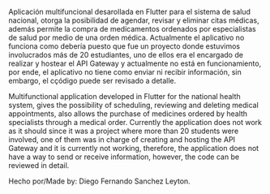 Aplicación multifuncional desarollada en Flutter para el sistema de salud nacional, otorga la posibilidad de agendar, revisar y eliminar citas médicas, además permite la compra de medicamentos ordenados por especialistas de salud por medio de una orden médica.
Actualmente el aplicativo no funciona como debería puesto que fue un proyecto donde estuvimos involucrados más de 20 estudiantes, uno de ellos era el encargado de realizar y hostear el API Gateway y actualmente no está en funcionamiento, por ende, el aplicativo no tiene como enviar ni recibir información, sin embargo, el cçódigo puede ser revisado a detalle. 


Multifunctional application developed in Flutter for the national health system, gives the possibility of scheduling, reviewing and deleting medical appointments, also allows the purchase of medicines ordered by health specialists through a medical order.
Currently the application does not work as it should since it was a project where more than 20 students were involved, one of them was in charge of creating and hosting the API Gateway and it is currently not working, therefore, the application does not have a way to send or receive information, however, the code can be reviewed in detail.

Hecho por/Made by: Diego Fernando Sanchez Leyton.
